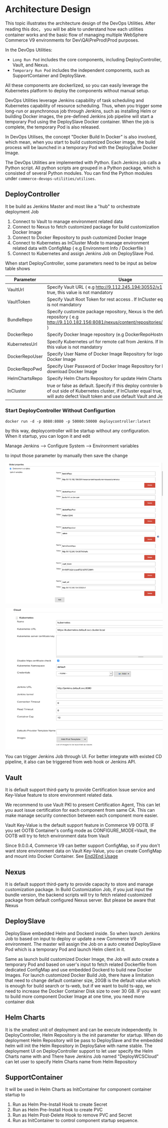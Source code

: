 # Architecture Design #

This topic illustrates the architecture design of the DevOps Utilities. After reading this doc，
you will be able to understand how each utilities container works and the basic flow of managing multiple WebSphere Commerce V9 environments for Dev\QA\PreProd\Prod purposes.

<!--For better understand it, there also have a End2End Usage which be draft as a story with several
Role which is more close a real scenario that a team or a company will pass through with DevOps
Utilities. See [End2End Usage Story](End2EndUsage.md)

 <img src="https://github.com/IBM/wc-devops-utilities/raw/master/doc/images/Overview.png" width = "700" height = "450" alt="Overview" align=center /><br>-->

In the DevOps Utilities:

* `Long Run Pod` includes the core components, including DeployController, Vault, and Nexus.
* `Temporary Run Pod` includes the independent components, such as SupportContainer and DeploySlave.

All these components are dockerlized, so you can easily leverage the Kubernetes platform to deploy the components without manual setup.

DevOps Utilities leverage Jenkins capability of task scheduling and Kubernetes capability of resource scheduling.
Thus, when you trigger some long-run or asynchronous job through Jenkins, such as installing Helm or building Docker images,
the pre-defined Jenkins job pipeline will start a  temporary Pod using the DeploySlave Docker container. When the job is complete, the temporary Pod is also released.

In DevOps Utilises, the concept "Docker Build In Docker" is also involved, which mean, when you start to build customized Docker image, the build process will be launched in a temporary Pod with the DeploySalve Docker Image.

The DevOps Utilities are implemented with Python. Each Jenkins job calls a Python script. All python scripts are grouped in a Python package, which is consisted of several Python modules. You can find the Python modules under `commerce-devops-utilities/utilises`.

## DeployController  ##
It be build as Jenkins Master and most like a "hub" to orchestrate deployment Job
1. Connect to Vault to manage environment related data
2. Connect to Nexus to fetch customized package for build customization Docker Image
3. Connect to Docker Repository to push customized Docker Image
4. Connect to Kubernetes as InCluster Mode to manage environment related data with ConfigMap ( e.g Environment Info / Dockerfile )
5. Connect to Kubernetes and assign Jenkins Job on DeploySlave Pod.

When start DeployController, some parameters need to be input as below table shows

Parameter  |  Usage
------------- | -------------
VaultUrl |  Specify Vault URL ( e.g http://9.112.245.194:30552/v1 ). If InCluster equal true, this value is not mandatory
VaultToken  | Specify Vault Root Token for rest access . If InCluster equal true, this value is not mandatory
BundleRepo | Specify customize package repository, Nexus is the default bundle repository ( e.g  http://9.110.182.156:8081/nexus/content/repositories/releases/commerce )
DockerRepo | Specify Docker Image repository (e.g DockerRepoHostname:RepoPort )
KubernetesUrl | Specify Kubernetes url for remote call from Jenkins. If InCluster equal true, this value is not mandatory
DockerRepoUser   | Specify User Name of Docker Image Repository for logon when download Docker Image
DockerRepoPwd  | Specify User Password of Docker Image Repository for logon when download Docker Image
HelmChartsRepo  | Specify Helm Charts Repository for update Helm Charts | handle helm pre and post install hook / as InitContainer to controller startup sequence (e.g http://9.112.245.194:8879/charts)
InCluster | true or false as default.  Specify if this deploy controler be deployed inside of out side of Kubernetes cluster, if InCluster equal true, DeployController will auto defect Vault token and use default Vault and Jenkins Service

### Start DeployController Without Configurtion ###
```
docker run -d -p 8080:8080 -p 50000:50000 deploycontroller:latest
```

by this way, deploycontroller will be startup without any configuration. When it startup, you can logon it and edit

Manage Jenkins --> Configure System --> Environment variables

to input those parameter by manually then save the change

 <img src="https://github.com/IBM/wc-devops-utilities/raw/master/doc/images/DeployController-GlobalConfig1.png" width = "700" height = "450" alt="Overview" align=center /><br>

 <img src="https://github.com/IBM/wc-devops-utilities/raw/master/doc/images/DeployController-GlobalConfig2.png" width = "700" height = "450" alt="Overview" align=center /><br>


You can trigger Jenkins Job through UI. For better integrate with existed CD pipeline, it also can be triggered from web hook or Jenkins API.

## Vault  ##
It is default support third-party to provide Certification Issue service and Key-Value feature to store environment related data.

We recommend to use Vault PKI to present Certification Agent, This can let you auot issue certification for each component from same CA. This
can make manage security connection between each component more easier.

Vault Key-Value is the default support feature in Commerce V9 OOTB. IF you set
OOTB Container's config mode as CONFIGURE_MODE=Vault, the OOTB will try to fetch environment data from Vault

Since 9.0.0.4, Commerce V9 can better support ConfigMap, so if you don't want store environment data on Vault Key-Value, you can create ConfigMap and mount into Docker Container. See [End2End Usage](End2EndUsage.md)

## Nexus ##
It is default support third-party to provide capacity to store and manage customization package. In Build Customization Job, if you just input
the bundle version, the backend scripts will try to fetch related customized package from default configured Nexus server. But please be aware that
Nexus

## DeploySlave ##
DeploySlave embedded Helm and Dockerd inside. So when launch Jenkins Job to based on input to deploy or update a new Commerce V9 environment. The master will assign the Job on
a auto created DeploySlave Pod which is a temporary Pod and launch Helm client in it.

Same as launch build customized Docker Image, the Job will auto create a temporary Pod and based on user's input to fetch related Dockerfile from dedicated ConfigMap and use embedded Dockerd
to build new Docker Images. For launch customized Docker Build Job, there have a limitation that need to change default container size, 20GB is the default value which is enough for build search or ts-web,
but if we want to build ts-app, we need to increase the Docker Container Disk size to over 30 GB. IF you want to build more component Docker Image at one time, you need more container disk

## Helm Charts ##
It is the smallest unit of deployment and can be execute independently. In DeployController, Helm Repository is the init parameter for startup. When do deployment
Helm Repository will be pass to DeploySlave and the embedded helm will init the Helm Repository in DeploySalve with name stable. The deployment UI on DeployController
support to let user specify the Helm Charts name with and There have Jenkins Job named "DeployWCSCloud" can let user to specify Helm Charts name from Helm Repository

## SupportContainer ##
It will be used in Helm Charts as InitContainer for component container startup to

1. Run as Helm Pre-Install Hook to create Secret
2. Run as Helm Pre-Install Hook to create PVC
3. Run as Helm Post-Delete Hook to remove PVC and Secret
4. Run as InitContainer to control component startup sequence.
